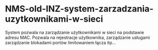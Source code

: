 # NMS-old-INZ-system-zarzadzania-uzytkownikami-w-sieci
System pozwala na zarządzanie użytkownikami w sieci na podstawie adresu MAC. Pozwala na rejestracje użytkownika, zarządzanie usługami zarządzanie blokadami portów limitowaniem łącza itp...
